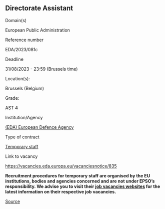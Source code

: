 Directorate Assistant
---------------------

Domain(s)

European Public Administration

Reference number

EDA/2023/081c

Deadline

31/08/2023 - 23:59 (Brussels time)

Location(s): 

Brussels (Belgium)

  

Grade: 

AST 4

  

Institution/Agency

[(EDA) European Defence Agency](/en/institutions/eda-european-defence-agency)

Type of contract

[Temporary staff](/staff-categories#tab-Temporary%20staff)

Link to vacancy

https://vacancies.eda.europa.eu/vacanciesnotice/835

**Recruitment procedures for temporary staff are organised by the EU institutions, bodies and agencies concerned and are not under EPSO’s responsibility. We advise you to visit their [job vacancies websites](https://european-union.europa.eu/institutions-law-budget/institutions-and-bodies/search-all-eu-institutions-and-bodies) for the latest information on their respective job vacancies.**

[Source](https://epso.europa.eu/en/job-opportunities/directorate-assistant/eda-2023-081c)